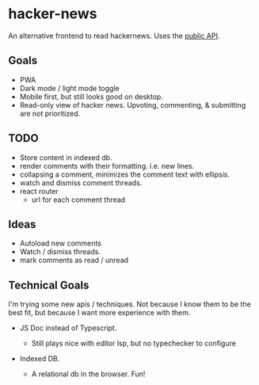 # hacker-news
An alternative frontend to read hackernews. Uses the [public API](https://github.com/HackerNews/API).

## Goals
- PWA
- Dark mode / light mode toggle
- Mobile first, but still looks good on desktop.
- Read-only view of hacker news. Upvoting, commenting, & submitting are not prioritized.

## TODO
- Store content in indexed db.
- render comments with their formatting. i.e. new lines.
- collapsing a comment, minimizes the comment text with ellipsis.
- watch and dismiss comment threads.
- react router
    - url for each comment thread


## Ideas
- Autoload new comments
- Watch / dismiss threads.
- mark comments as read / unread


## Technical Goals
I'm trying some new apis / techniques. Not because I know them to be the best fit, but because I want more experience with them.


- JS Doc instead of Typescript.
    - Still plays nice with editor lsp, but no typechecker to configure

- Indexed DB.
    - A relational db in the browser. Fun!

